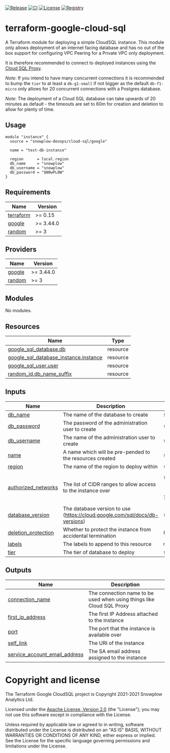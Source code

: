 [![Release][release-image]][release] [![CI][ci-image]][ci] [![License][license-image]][license] [![Registry][registry-image]][registry]

# terraform-google-cloud-sql

A Terraform module for deploying a simple CloudSQL instance.  This module only allows deployment of an internet facing database and has no out of the box support for configuring VPC Peering for a Private VPC only deployment.

It is therefore recommended to connect to deployed instances using the [Cloud SQL Proxy](https://github.com/GoogleCloudPlatform/cloudsql-proxy).

_Note_: If you intend to have many concurrent connections it is recommended to bump the `tier` to at least a `db-g1-small` if not bigger as the default `db-f1-micro` only allows for 20 concurrent connections with a Postgres database.

_Note_: The deployment of a Cloud SQL database can take upwards of 20 minutes as default - the timeouts are set to 60m for creation and deletion to allow for plenty of time.

## Usage

```hcl
module "instance" {
  source = "snowplow-devops/cloud-sql/google"

  name = "test-db-instance"

  region      = local.region
  db_name     = "snowplow"
  db_username = "snowplow"
  db_password = "$N0wPL0W"
}
```

## Requirements

| Name | Version |
|------|---------|
| <a name="requirement_terraform"></a> [terraform](#requirement\_terraform) | >= 0.15 |
| <a name="requirement_google"></a> [google](#requirement\_google) | >= 3.44.0 |
| <a name="requirement_random"></a> [random](#requirement\_random) | >= 3 |

## Providers

| Name | Version |
|------|---------|
| <a name="provider_google"></a> [google](#provider\_google) | >= 3.44.0 |
| <a name="provider_random"></a> [random](#provider\_random) | >= 3 |

## Modules

No modules.

## Resources

| Name | Type |
|------|------|
| [google_sql_database.db](https://registry.terraform.io/providers/hashicorp/google/latest/docs/resources/sql_database) | resource |
| [google_sql_database_instance.instance](https://registry.terraform.io/providers/hashicorp/google/latest/docs/resources/sql_database_instance) | resource |
| [google_sql_user.user](https://registry.terraform.io/providers/hashicorp/google/latest/docs/resources/sql_user) | resource |
| [random_id.db_name_suffix](https://registry.terraform.io/providers/hashicorp/random/latest/docs/resources/id) | resource |

## Inputs

| Name | Description | Type | Default | Required |
|------|-------------|------|---------|:--------:|
| <a name="input_db_name"></a> [db\_name](#input\_db\_name) | The name of the database to create | `string` | n/a | yes |
| <a name="input_db_password"></a> [db\_password](#input\_db\_password) | The password of the administration user to create | `string` | n/a | yes |
| <a name="input_db_username"></a> [db\_username](#input\_db\_username) | The name of the administration user to create | `string` | n/a | yes |
| <a name="input_name"></a> [name](#input\_name) | A name which will be pre-pended to the resources created | `string` | n/a | yes |
| <a name="input_region"></a> [region](#input\_region) | The name of the region to deploy within | `string` | n/a | yes |
| <a name="input_authorized_networks"></a> [authorized\_networks](#input\_authorized\_networks) | The list of CIDR ranges to allow access to the instance over | <pre>list(object({<br>    name  = string<br>    value = string<br>  }))</pre> | `[]` | no |
| <a name="input_database_version"></a> [database\_version](#input\_database\_version) | The database version to use (https://cloud.google.com/sql/docs/db-versions) | `string` | `"POSTGRES_9_6"` | no |
| <a name="input_deletion_protection"></a> [deletion\_protection](#input\_deletion\_protection) | Whether to protect the instance from accidental termination | `bool` | `false` | no |
| <a name="input_labels"></a> [labels](#input\_labels) | The labels to append to this resource | `map(string)` | `{}` | no |
| <a name="input_tier"></a> [tier](#input\_tier) | The tier of database to deploy | `string` | `"db-f1-micro"` | no |

## Outputs

| Name | Description |
|------|-------------|
| <a name="output_connection_name"></a> [connection\_name](#output\_connection\_name) | The connection name to be used when using things like Cloud SQL Proxy |
| <a name="output_first_ip_address"></a> [first\_ip\_address](#output\_first\_ip\_address) | The first IP Address attached to the instance |
| <a name="output_port"></a> [port](#output\_port) | The port that the instance is available over |
| <a name="output_self_link"></a> [self\_link](#output\_self\_link) | The URI of the instance |
| <a name="output_service_account_email_address"></a> [service\_account\_email\_address](#output\_service\_account\_email\_address) | The SA email address assigned to the instance |

# Copyright and license

The Terraform Google CloudSQL project is Copyright 2021-2021 Snowplow Analytics Ltd.

Licensed under the [Apache License, Version 2.0][license] (the "License");
you may not use this software except in compliance with the License.

Unless required by applicable law or agreed to in writing, software
distributed under the License is distributed on an "AS IS" BASIS,
WITHOUT WARRANTIES OR CONDITIONS OF ANY KIND, either express or implied.
See the License for the specific language governing permissions and
limitations under the License.

[release]: https://github.com/snowplow-devops/terraform-google-cloud-sql/releases/latest
[release-image]: https://img.shields.io/github/v/release/snowplow-devops/terraform-google-cloud-sql

[ci]: https://github.com/snowplow-devops/terraform-google-cloud-sql/actions?query=workflow%3Aci
[ci-image]: https://github.com/snowplow-devops/terraform-google-cloud-sql/workflows/ci/badge.svg

[license]: https://www.apache.org/licenses/LICENSE-2.0
[license-image]: https://img.shields.io/badge/license-Apache--2-blue.svg?style=flat

[registry]: https://registry.terraform.io/modules/snowplow-devops/cloud-sql/google/latest
[registry-image]: https://img.shields.io/static/v1?label=Terraform&message=Registry&color=7B42BC&logo=terraform
